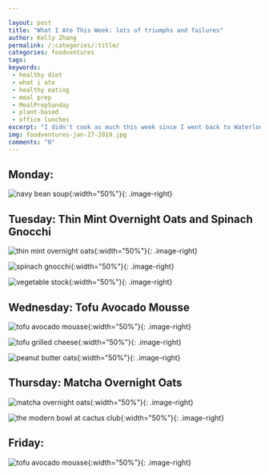 ```yaml
---

layout: post
title: "What I Ate This Week: lots of triumphs and failures"
author: Kelly Zhang
permalink: /:categories/:title/
categories: foodventures
tags: 
keywords:
 - healthy diet
 - what i ate
 - healthy eating
 - meal prep
 - MealPrepSunday
 - plant-based
 - office lunches
excerpt: "I didn't cook as much this week since I went back to Waterloo for the weekend and went out for every meal."
img: foodventures-jan-27-2019.jpg
comments: "0"
---
```


## Monday:

![navy bean soup](/food/images/foodventures-navy-bean-soup.jpg){:width="50%"}{: .image-right}

## Tuesday: Thin Mint Overnight Oats and Spinach Gnocchi

![thin mint overnight oats](/food/images/foodventures-thin-mint-overnight-oats.jpg){:width="50%"}{: .image-right}

![spinach gnocchi](/food/images/foodventures-spinach-gnocchi.jpg){:width="50%"}{: .image-right}

![vegetable stock](/food/images/foodventures-vegetable-stock.jpg){:width="50%"}{: .image-right}

## Wednesday: Tofu Avocado Mousse

![tofu avocado mousse](/food/images/foodventures-tofu-avocado-mousse.jpg){:width="50%"}{: .image-right}

![tofu grilled cheese](/food/images/foodventures-tofu-grilled-cheese.jpg){:width="50%"}{: .image-right}

![peanut butter oats](/food/images/foodventures-peanut-butter-oats.jpg){:width="50%"}{: .image-right}

## Thursday: Matcha Overnight Oats

![matcha overnight oats](/food/images/foodventures-matcha-overnight-oats.jpg){:width="50%"}{: .image-right}

![the modern bowl at cactus club](/food/images/foodventures-cactus-club.jpg){:width="50%"}{: .image-right}

## Friday:

![tofu avocado mousse](/food/images/foodventures-tofu-avocado-mousse.jpg){:width="50%"}{: .image-right}
